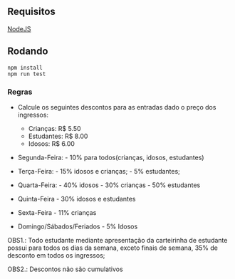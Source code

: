 
## Requisitos
[NodeJS](https://nodejs.org/en/)

## Rodando
```
npm install
npm run test
```



### Regras
- Calcule os seguintes descontos para as entradas dado o preço dos ingressos:
  - Crianças: R$ 5.50
  - Estudantes: R$ 8.00
  - Idosos: R$ 6.00

- Segunda-Feira: 
      - 10% para todos(crianças, idosos, estudantes)

- Terça-Feira:
      - 15% idosos e crianças;
      - 5% estudantes;

- Quarta-Feira:
      - 40% idosos
      - 30% crianças
      - 50% estudantes

- Quinta-Feira
      - 30% idosos e estudantes

- Sexta-Feira
      - 11% crianças

- Domingo/Sábados/Feriados
      - 5% Idosos

OBS1.: Todo estudante mediante apresentação da carteirinha de estudante 
       possui para todos os dias da semana, exceto finais de semana, 
       35% de desconto em todos os ingressos;

OBS2.: Descontos não são cumulativos
